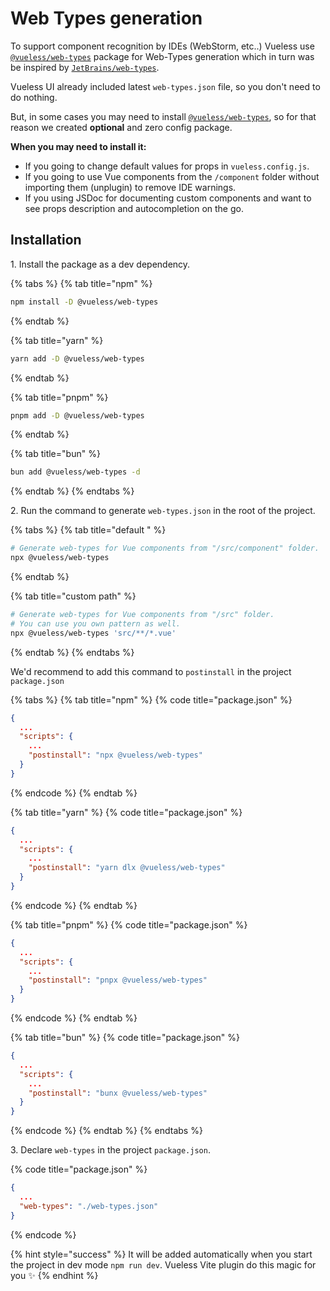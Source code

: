 # Web Types generation

To support component recognition by IDEs (WebStorm, etc..) Vueless use  [`@vueless/web-types`](https://www.npmjs.com/package/@vueless/web-types) package for Web-Types generation which in turn was be inspired by [`JetBrains/web-types`](https://github.com/JetBrains/web-types).&#x20;

Vueless UI already included latest `web-types.json` file, so you don't need to do nothing.

But, in some cases you may need to install  [`@vueless/web-types`](https://www.npmjs.com/package/@vueless/web-types), so for that reason we created **optional** and zero config package.

**When you may need to install it:**

* If you going to change default values for props in `vueless.config.js`.
* If you going to use Vue components from the `/component` folder without importing them (unplugin) to remove IDE warnings.
* If you using JSDoc for documenting custom components and want to see props description and autocompletion on the go.

## Installation

1\. Install the package as a dev dependency.

{% tabs %}
{% tab title="npm" %}
```bash
npm install -D @vueless/web-types
```
{% endtab %}

{% tab title="yarn" %}
```bash
yarn add -D @vueless/web-types
```
{% endtab %}

{% tab title="pnpm" %}
```bash
pnpm add -D @vueless/web-types
```
{% endtab %}

{% tab title="bun" %}
```bash
bun add @vueless/web-types -d
```
{% endtab %}
{% endtabs %}

2\. Run the command to generate `web-types.json` in the root of the project.

{% tabs %}
{% tab title="default " %}
```bash
# Generate web-types for Vue components from "/src/component" folder.
npx @vueless/web-types
```
{% endtab %}

{% tab title="custom path" %}
```bash
# Generate web-types for Vue components from "/src" folder.
# You can use you own pattern as well.
npx @vueless/web-types 'src/**/*.vue'
```
{% endtab %}
{% endtabs %}

We'd recommend to add this command to `postinstall` in the project `package.json`

{% tabs %}
{% tab title="npm" %}
{% code title="package.json" %}
```json
{
  ...
  "scripts": {
    ...
    "postinstall": "npx @vueless/web-types"
  }
}
```
{% endcode %}
{% endtab %}

{% tab title="yarn" %}
{% code title="package.json" %}
```json
{
  ...
  "scripts": {
    ...
    "postinstall": "yarn dlx @vueless/web-types"
  }
}
```
{% endcode %}
{% endtab %}

{% tab title="pnpm" %}
{% code title="package.json" %}
```json
{
  ...
  "scripts": {
    ...
    "postinstall": "pnpx @vueless/web-types"
  }
}
```
{% endcode %}
{% endtab %}

{% tab title="bun" %}
{% code title="package.json" %}
```json
{
  ...
  "scripts": {
    ...
    "postinstall": "bunx @vueless/web-types"
  }
}
```
{% endcode %}
{% endtab %}
{% endtabs %}

3\. Declare `web-types` in the project `package.json`.&#x20;

{% code title="package.json" %}
```json
{
  ...
  "web-types": "./web-types.json"
}
```
{% endcode %}

{% hint style="success" %}
It will be added automatically when you start the project in dev mode `npm run dev`. Vueless Vite plugin do this magic for you ✨
{% endhint %}
